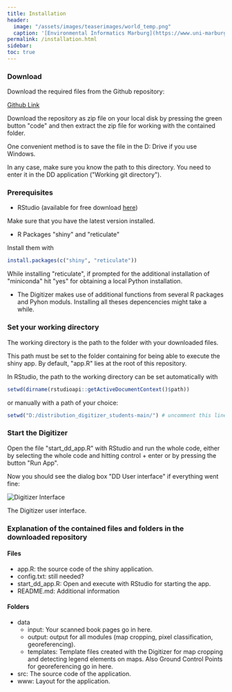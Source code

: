 ```yaml
---
title: Installation
header:
  image: "/assets/images/teaserimages/world_temp.png"
  caption: '[Environmental Informatics Marburg](https://www.uni-marburg.de/en/fb19/disciplines/physisch/environmentalinformatics){:target="_blank"}'
permalink: /installation.html
sidebar:
toc: true
---
```





### Download

Download the required files from the Github repository:

[Github Link](https://github.com/environmentalinformatics-marburg/distribution_digitizer_students.git)

Download the repository as zip file on your local disk by pressing the green button "code" and then extract the zip file for working with the contained folder.

One convenient method is to save the file in the D\: Drive if you use Windows.

In any case, make sure you know the path to this directory. You need to enter it in the DD application ("Working git directory").


### Prerequisites

* RStudio (available for free download [here](https://www.rstudio.com/products/rstudio/download/))

Make sure that you have the latest version installed.


* R Packages "shiny" and "reticulate"

Install them with 
```R
install.packages(c("shiny", "reticulate"))
```
While installing "reticulate", if prompted for the additional installation of "miniconda" hit "yes" for obtaining a local Python installation.

* The Digitizer makes use of additional functions from several R packages and Pyhon moduls. Installing all theses depencencies might take a while.



### Set your working directory

The working directory is the path to the folder with your downloaded files.

This path must be set to the folder containing for being able to execute the shiny app.
By default, "app.R" lies at the root of this repository. 

In RStudio, the path to the working directory can be set automatically with
```R
setwd(dirname(rstudioapi::getActiveDocumentContext()$path))
```

or manually with a path of your choice:

```R
setwd("D:/distribution_digitizer_students-main/") # uncomment this line for setting the working directory manually.
```


### Start the Digitizer

Open the file "start_dd_app.R" with RStudio and run the whole code, either by selecting the whole code and hitting control + enter or by pressing the button "Run App".

Now you should see the dialog box "DD User interface" if everything went fine:

![Digitizer Interface]({{site.baseurl}}/assets/images/shiny/DD_user_interface.png)
<figcaption> The Digitizer user interface.
</figcaption>







### Explanation of the contained files and folders in the downloaded repository


#### Files
* app.R: the source code of the shiny application.
* config.txt: still needed?
* start_dd_app.R: Open and execute with RStudio for starting the app.
* README.md: Additional information

#### Folders
* data
  * input: Your scanned book pages go in here.
  * output: output for all modules (map cropping, pixel classification, georeferencing).
  * templates: Template files created with the Digitizer for map cropping and detecting legend elements on maps. Also Ground Control Points for georeferencing go in here.
* src: The source code of the application.
* www: Layout for the application. 






